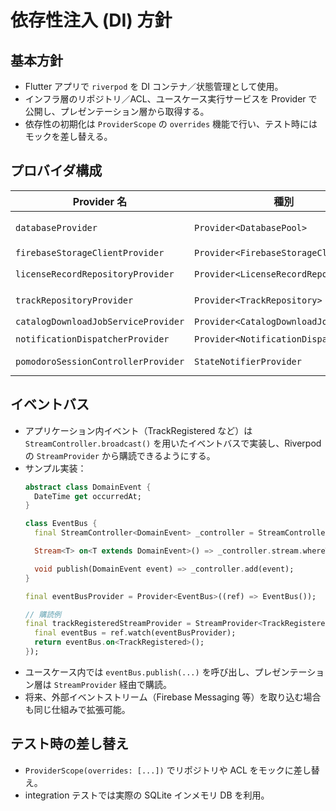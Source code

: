 # 依存性注入 (DI) 方針

## 基本方針

- Flutter アプリで `riverpod` を DI コンテナ／状態管理として使用。
- インフラ層のリポジトリ／ACL、ユースケース実行サービスを Provider で公開し、プレゼンテーション層から取得する。
- 依存性の初期化は `ProviderScope` の `overrides` 機能で行い、テスト時にはモックを差し替える。

## プロバイダ構成

| Provider 名                         | 種別                    | 依存先                                                                 |
|-------------------------------------|-------------------------|-------------------------------------------------------------------------|
| `databaseProvider`                  | `Provider<DatabasePool>`| SQLite DB（work.db, media.db など）                                     |
| `firebaseStorageClientProvider`     | `Provider<FirebaseStorageClient>` | Firebase Storage ACL                                                  |
| `licenseRecordRepositoryProvider`   | `Provider<LicenseRecordRepository>` | `databaseProvider`, `firebaseStorageClientProvider`                  |
| `trackRepositoryProvider`           | `Provider<TrackRepository>` | `databaseProvider`, `licenseRecordRepositoryProvider`                 |
| `catalogDownloadJobServiceProvider` | `Provider<CatalogDownloadJobService>`| Repositories + ACL + EventBus                                        |
| `notificationDispatcherProvider`    | `Provider<NotificationDispatcher>` | OS ごとの通知 API ラッパー                                            |
| `pomodoroSessionControllerProvider` | `StateNotifierProvider`  | `PomodoroSessionRepository`, `NotificationDispatcher`                  |

## イベントバス

- アプリケーション内イベント（TrackRegistered など）は `StreamController.broadcast()` を用いたイベントバスで実装し、Riverpod の `StreamProvider` から購読できるようにする。
- サンプル実装：
  ```dart
  abstract class DomainEvent {
    DateTime get occurredAt;
  }

  class EventBus {
    final StreamController<DomainEvent> _controller = StreamController.broadcast();

    Stream<T> on<T extends DomainEvent>() => _controller.stream.whereType<T>();

    void publish(DomainEvent event) => _controller.add(event);
  }

  final eventBusProvider = Provider<EventBus>((ref) => EventBus());

  // 購読例
  final trackRegisteredStreamProvider = StreamProvider<TrackRegistered>((ref) {
    final eventBus = ref.watch(eventBusProvider);
    return eventBus.on<TrackRegistered>();
  });
  ```
- ユースケース内では `eventBus.publish(...)` を呼び出し、プレゼンテーション層は `StreamProvider` 経由で購読。
- 将来、外部イベントストリーム（Firebase Messaging 等）を取り込む場合も同じ仕組みで拡張可能。

## テスト時の差し替え

- `ProviderScope(overrides: [...])` でリポジトリや ACL をモックに差し替え。
- integration テストでは実際の SQLite インメモリ DB を利用。
